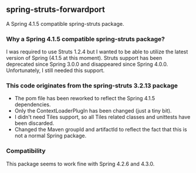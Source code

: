 ## spring-struts-forwardport
A Spring 4.1.5 compatible spring-struts package.

### Why a Spring 4.1.5 compatible spring-struts package?
I was required to use Struts 1.2.4 but I wanted to be able to utilize the latest version of Spring (4.1.5 at this moment).
Struts support has been deprecated since Spring 3.0.0 and disappeared since Spring 4.0.0. Unfortunately, I still needed this support.

### This code originates from the spring-struts 3.2.13 package
- The pom file has been reworked to reflect the Spring 4.1.5 dependencies. 
- Only the ContextLoaderPlugIn has been changed (just a tiny bit).
- I didn't need Tiles support, so all Tiles related classes and unittests have been discarded.
- Changed the Maven groupId and artifactId to reflect the fact that this is not a normal Spring package.

### Compatibility
This package seems to work fine with Spring 4.2.6 and 4.3.0.
